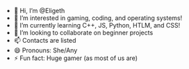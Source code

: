 - 👋 Hi, I’m @Eligeth
- 👀 I’m interested in gaming, coding, and operating systems!
- 🌱 I’m currently learning C++, JS, Python, HTLM, and CSS!
- 💞️ I’m looking to collaborate on beginner projects
- 📫 Contacts are listed
- 😄 Pronouns: She/Any
- ⚡ Fun fact: Huge gamer (as most of us are)

<!---
Eligeth/Eligeth is a ✨ special ✨ repository because its `README.md` (this file) appears on your GitHub profile.
You can click the Preview link to take a look at your changes.
--->
